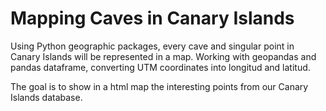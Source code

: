# Mapping Caves in Canary Islands

Using Python geographic packages, every cave and singular point in Canary Islands will be represented in a map. Working with geopandas and pandas dataframe, converting UTM coordinates into longitud and latitud.

The goal is to show in a html map the interesting points from our Canary Islands database.
